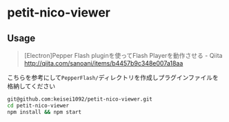 petit-nico-viewer
=================

Usage
-----

> [Electron]Pepper Flash pluginを使ってFlash Playerを動作させる - Qiita  
http://qiita.com/sanoani/items/b4457b9c348e007a18aa

こちらを参考にして`PepperFlash/`ディレクトリを作成しプラグインファイルを格納してください

```sh
git@github.com:keisei1092/petit-nico-viewer.git
cd petit-nico-viewer
npm install && npm start
```
